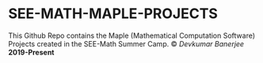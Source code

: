 # SEE-MATH-MAPLE-PROJECTS
This Github Repo contains the Maple (Mathematical Computation Software) Projects created in the SEE-Math Summer Camp.
© *Devkumar Banerjee* **2019-Present**
